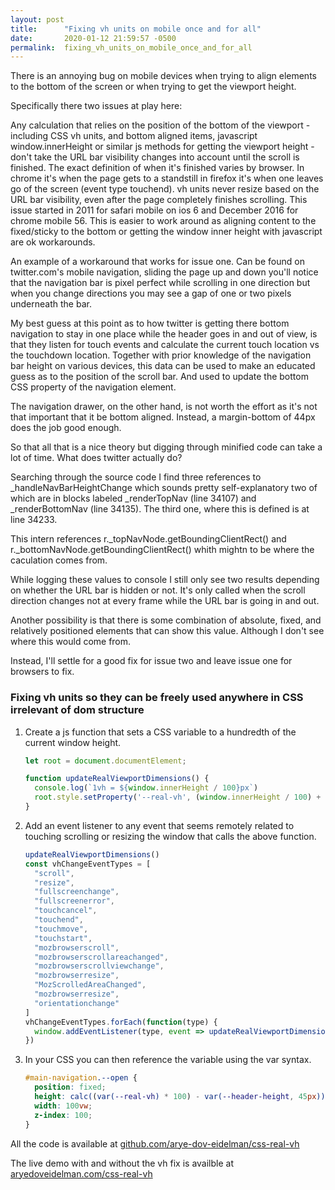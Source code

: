 ```yaml
---
layout: post
title:      "Fixing vh units on mobile once and for all"
date:       2020-01-12 21:59:57 -0500
permalink:  fixing_vh_units_on_mobile_once_and_for_all
---
```



There is an annoying bug on mobile devices when trying to align elements to the bottom of the screen or when trying to get the viewport height.

Specifically there two issues at play here:

Any calculation that relies on the position of the bottom of the viewport - including CSS vh units, and bottom aligned items, javascript window.innerHeight or similar js methods for getting the viewport height - don't take the URL bar visibility changes into account until the scroll is finished. The exact definition of when it's finished varies by browser. In chrome it's when the page gets to a standstill in firefox it's when one leaves go of the screen (event type touchend).
vh units never resize based on the URL bar visibility, even after the page completely finishes scrolling. This issue started in 2011 for safari mobile on ios 6 and December 2016 for chrome mobile 56. This is easier to work around as aligning content to the fixed/sticky to the bottom or getting the window inner height with javascript are ok workarounds.

An example of a workaround that works for issue one. Can be found on twitter.com's mobile navigation, sliding the page up and down you'll notice that the navigation bar is pixel perfect while scrolling in one direction but when you change directions you may see a gap of one or two pixels underneath the bar.

My best guess at this point as to how twitter is getting there bottom navigation to stay in one place while the header goes in and out of view, is that they listen for touch events and calculate the current touch location vs the touchdown location. Together with prior knowledge of the navigation bar height on various devices, this data can be used to make an educated guess as to the position of the scroll bar. And used to update the bottom CSS property of the navigation element.

The navigation drawer, on the other hand, is not worth the effort as it's not that important that it be bottom aligned. Instead, a margin-bottom of 44px does the job good enough.

So that all that is a nice theory but digging through minified code can take a lot of time. What does twitter actually do?

Searching through the source code I find three references to _handleNavBarHeightChange which sounds pretty self-explanatory two of which are in blocks labeled _renderTopNav (line 34107) and _renderBottomNav (line 34135). The third one, where this is defined is at line 34233.

This intern references r._topNavNode.getBoundingClientRect() and r._bottomNavNode.getBoundingClientRect() whith mightn to be where the caculation comes from.

While logging these values to console I still only see two results depending on whether the URL bar is hidden or not. It's only called when the scroll direction changes not at every frame while the URL bar is going in and out.


Another possibility is that there is some combination of absolute, fixed, and relatively positioned elements that can show this value. Although I don't see where this would come from.

Instead, I'll settle for a good fix for issue two and leave issue one for browsers to fix.

### Fixing vh units so they can be freely used anywhere in CSS irrelevant of dom structure

1. Create a js function that sets a CSS variable to a hundredth of the current window height.

    ```javascript
    let root = document.documentElement;

    function updateRealViewportDimensions() {
      console.log(`1vh = ${window.innerHeight / 100}px`)
      root.style.setProperty('--real-vh', (window.innerHeight / 100) + "px");
    }
    ```

2. Add an event listener to any event that seems remotely related to touching scrolling or resizing the window that calls the above function.

    ```javascript
    updateRealViewportDimensions()
    const vhChangeEventTypes = [
      "scroll",
      "resize",
      "fullscreenchange",
      "fullscreenerror",
      "touchcancel",
      "touchend",
      "touchmove",
      "touchstart",
      "mozbrowserscroll",
      "mozbrowserscrollareachanged",
      "mozbrowserscrollviewchange",
      "mozbrowserresize",
      "MozScrolledAreaChanged",
      "mozbrowserresize",
      "orientationchange"
    ]
    vhChangeEventTypes.forEach(function(type) {
      window.addEventListener(type, event => updateRealViewportDimensions());
    })
    ```

3. In your CSS you can then reference the variable using the var syntax.

    ```css
    #main-navigation.--open {
      position: fixed;
      height: calc((var(--real-vh) * 100) - var(--header-height, 45px));
      width: 100vw;
      z-index: 100;
    }
    ```

All the code is available at [github.com/arye-dov-eidelman/css-real-vh](https://github.com/arye-dov-eidelman/css-real-vh)

The live demo with and without the vh fix is availble at [aryedoveidelman.com/css-real-vh](https://aryedoveidelman.com/css-real-vh/)


